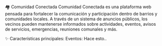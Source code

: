 🏘️ Comunidad Conectada
Comunidad Conectada es una plataforma web pensada para fortalecer la comunicación y participación dentro de barrios y comunidades locales. A través de un sistema de anuncios públicos, los vecinos pueden mantenerse informados sobre actividades, eventos, avisos de servicios, emergencias, reuniones comunales y más.

✨ Características principales:
Eventos: Hace esto..